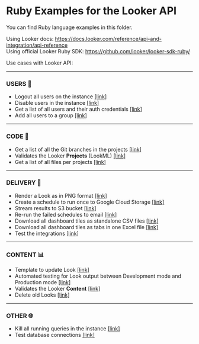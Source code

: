 # Ruby Examples for the Looker API

You can find Ruby language examples in this folder.


Using Looker docs: https://docs.looker.com/reference/api-and-integration/api-reference   
Using official Looker Ruby SDK: https://github.com/looker/looker-sdk-ruby/

Use cases with Looker API:
___________
### USERS 👤
- Logout all users on the instance [[link]](https://github.com/looker-open-source/sdk-examples/blob/master/ruby/logout_all_users.rb)
- Disable users in the instance [[link]](https://github.com/looker-open-source/sdk-examples/blob/master/ruby/disable_users.rb)
- Get a list of all users and their auth credentials [[link]](https://github.com/looker-open-source/sdk-examples/blob/master/ruby/users_list_and_auth_types.rb)
- Add all users to a group [[link]](https://github.com/looker-open-source/sdk-examples/blob/master/ruby/all_users_to_group.rb)


___________
### CODE 💾
- Get a list of all the Git branches in the projects [[link]](https://github.com/looker-open-source/sdk-examples/blob/master/ruby/all_git_branches.rb)
- Validates the Looker **Projects** (LookML) [[link]](https://github.com/looker-open-source/sdk-examples/blob/master/ruby/validate_projects.rb)
- Get a list of all files per projects [[link]](https://github.com/looker-open-source/sdk-examples/blob/master/ruby/list_files_per_project.rb)

___________
### DELIVERY 📩
- Render a Look as in PNG format [[link]](https://github.com/looker-open-source/sdk-examples/blob/master/ruby/render_look_png.rb)
- Create a schedule to run once to Google Cloud Storage [[link]](https://github.com/looker-open-source/sdk-examples/blob/master/ruby/schedule_once_to_gcs.rb)
- Stream results to S3 bucket [[link]](https://github.com/looker-open-source/sdk-examples/blob/master/ruby/stream_to_s3.rb)
- Re-run the failed schedules to email [[link]](https://github.com/looker-open-source/sdk-examples/blob/master/ruby/rerun_failed_email_schedules.rb)
- Download all dashboard tiles as standalone CSV files [[link]](https://github.com/looker-open-source/sdk-examples/blob/master/ruby/download_dashboard.rb#L12-L33)
-  Download all dashboard tiles as tabs in one Excel file [[link]](https://github.com/looker-open-source/sdk-examples/blob/master/ruby/download_dashboard.rb#L36-L65)
- Test the integrations [[link]](https://github.com/looker-open-source/sdk-examples/blob/master/ruby/test_integrations.rb)

___________
### CONTENT 📊
- Template to update Look [[link]](https://github.com/looker-open-source/sdk-examples/blob/master/ruby/update_look.rb)
- Automated testing for Look output between Development mode and Production mode [[link]](https://github.com/looker-open-source/sdk-examples/blob/master/ruby/master/dev_vs_prod.rb)
- Validates the Looker **Content** [[link]](https://github.com/looker-open-source/sdk-examples/blob/master/ruby/validate_content.rb)
- Delete old Looks [[link]](https://github.com/looker-open-source/sdk-examples/blob/master/ruby/delete_unused_content.rb)

___________
### OTHER 🌐

- Kill all running queries in the instance [[link]](https://github.com/looker-open-source/sdk-examples/blob/master/ruby/kill_all_running_queries.rb)
- Test database connections [[link]](https://github.com/looker-open-source/sdk-examples/blob/master/ruby/test_all_connections.rb)

